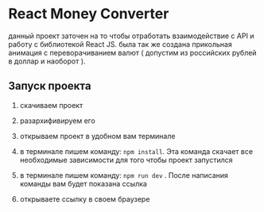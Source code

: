 # React Money Converter

данный проект заточен на то чтобы отработать взаимодействие с API и работу с библиотекой React JS. была так же создана прикольная анимация с переворачиванием валют ( допустим из российских рублей в доллар и наоборот ). 

## Запуск проекта

1) скачиваем проект

2) разархифивируем его

3) открываем проект в удобном вам терминале

4) в терминале пишем команду: ` npm install `. Эта команда скачает все необходимые зависимости для того чтобы проект запустился

5) в терминале пишем команду: ` npm run dev ` . После написания команды вам будет показана ссылка

6) открываете ссылку в своем браузере

